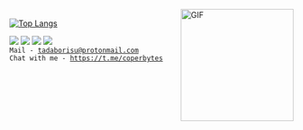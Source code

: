 <img align="right" alt="GIF" src="https://media.giphy.com/media/dxn6fRlTIShoeBr69N/giphy.gif?raw=true" width="200" height="200"> <br>
[![Top Langs](https://github-readme-stats.vercel.app/api/top-langs/?username=tadaborisu&amp;layout=compact&amp;hide_border=true&theme=slateorange)](https://github.com/anuraghazra/github-readme-stats)

<a href="https://vk.com/tadaborisu"><img src="https://img.icons8.com/color/50/000000/vk-com.png"></a>
<a href="https://www.instagram.com/tadaborisu/"><img src="https://img.icons8.com/fluent/48/000000/instagram-new.png"></a>
<a href="https://www.youtube.com/channel/UCIgXF8t4Ow-y0Hi27MNDfHA"><img src="https://img.icons8.com/color/48/000000/youtube-play.png"/></a>
<a href="https://t.me/tadaborisu"><img src="https://img.icons8.com/color/48/000000/telegram-app--v1.png"></a> <br>
<code>Mail - tadaborisu@protonmail.com</code><br>
<code>Chat with me - https://t.me/coperbytes</code>

